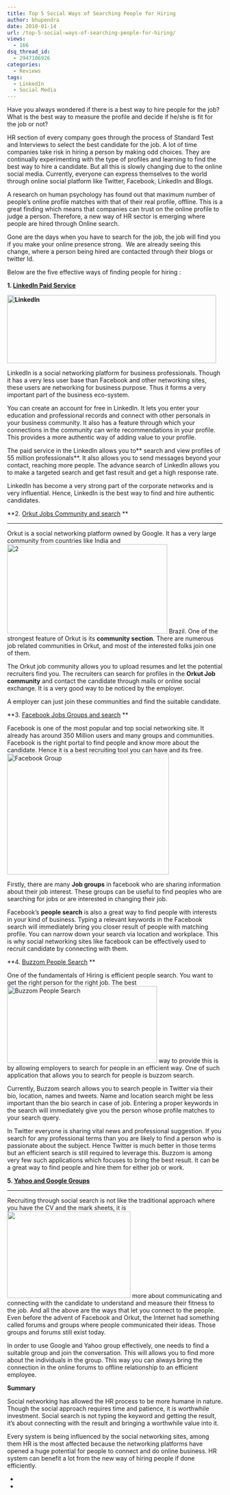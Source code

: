 ```yaml
---
title: Top 5 Social Ways of Searching People for Hiring
author: bhupendra
date: 2010-01-14
url: /top-5-social-ways-of-searching-people-for-hiring/
views:
  - 166
dsq_thread_id:
  - 2947106926
categories:
  - Reviews
tags:
  - LinkedIn
  - Social Media
---
```

Have you always wondered if there is a best way to hire people for the job? What is the best way to measure the profile and decide if he/she is fit for the job or not?

HR section of every company goes through the process of Standard Test and Interviews to select the best candidate for the job. A lot of time companies take risk in hiring a person by making odd choices. They are continually experimenting with the type of profiles and learning to find the best way to hire a candidate. But all this is slowly changing due to the online social media. Currently, everyone can express themselves to the world through online social platform like Twitter, Facebook, LinkedIn and Blogs.

A research on human psychology has found out that maximum number of people’s online profile matches with that of their real profile, offline. This is a great finding which means that companies can trust on the online profile to judge a person. Therefore, a new way of HR sector is emerging where people are hired through Online search.

Gone are the days when you have to search for the job, the job will find you if you make your online presence strong.  We are already seeing this change, where a person being hired are contacted through their blogs or twitter Id.

Below are the five effective ways of finding people for hiring :

**1. <a href="https://www.linkedin.com/secure/purchase?displayProducts=&_ra=sub&_pt=sub&trk=home_level" onclick="_gaq.push(['_trackEvent', 'outbound-article', 'https://www.linkedin.com/secure/purchase?displayProducts=&_ra=sub&_pt=sub&trk=home_level', 'LinkedIn Paid Service']);" >LinkedIn Paid Service</a>**

**<a href="https://www.linkedin.com/secure/purchase?displayProducts=&_ra=sub&_pt=sub&trk=home_level" onclick="_gaq.push(['_trackEvent', 'outbound-article', 'https://www.linkedin.com/secure/purchase?displayProducts=&_ra=sub&_pt=sub&trk=home_level', '']);" ></a><img class="alignnone size-full wp-image-18646" title="LinkedIn" src="http://cdn.devilsworkshop.org/files/2010/01/11.jpg" alt="LinkedIn" width="488" height="159" />**

LinkedIn is a social networking platform for business professionals. Though it has a very less user base than Facebook and other networking sites, these users are networking for business purpose. Thus it forms a very important part of the business eco-system.

You can create an account for free in LinkedIn. It lets you enter your education and professional records and connect with other personals in your business community. It also has a feature through which your connections in the community can write recommendations in your profile. This provides a more authentic way of adding value to your profile.

The paid service in the LinkedIn allows you to** search and view profiles of 55 million professionals**. It also allows you to send messages beyond your contact, reaching more people. The advance search of LinkedIn allows you to make a targeted search and get fast result and get a high response rate.

LinkedIn has become a very strong part of the corporate networks and is very influential. Hence, LinkedIn is the best way to find and hire authentic candidates.

**2. <a href="http://www.orkut.co.in/Community.aspx?cmm=4986" onclick="_gaq.push(['_trackEvent', 'outbound-article', 'http://www.orkut.co.in/Community.aspx?cmm=4986', 'Orkut Jobs Community and search']);" >Orkut Jobs Community and search</a> **

** **

Orkut is a social networking platform owned by Google. It has a very large community from countries like India and<img class="alignright size-full wp-image-18647" title="2" src="http://cdn.devilsworkshop.org/files/2010/01/21.jpg" alt="2" width="374" height="208" /> Brazil. One of the strongest feature of Orkut is its **community section**. There are numerous job related communities in Orkut, and most of the interested folks join one of them.

The Orkut job community allows you to upload resumes and let the potential recruiters find you. The recruiters can search for profiles in the **Orkut Job community** and contact the candidate through mails or online social exchange. It is a very good way to be noticed by the employer.

A employer can just join these communities and find the suitable candidate.

**3. <a href="http://www.facebook.com/search/?q=job&init=quick" onclick="_gaq.push(['_trackEvent', 'outbound-article', 'http://www.facebook.com/search/?q=job&init=quick', 'Facebook Jobs Groups and search']);" >Facebook Jobs Groups and search</a> **

Facebook is one of the most popular and top social networking site. It already has around 350 Million users and many groups and communities. Facebook is the right portal to find people and know more about the candidate. Hence it is a best recruiting tool you can have and its free.<img class="alignright size-full wp-image-18648" title="Facebook Group" src="http://cdn.devilsworkshop.org/files/2010/01/31.jpg" alt="Facebook Group" width="378" height="282" />

Firstly, there are many **Job groups** in facebook who are sharing information about their job interest. These groups can be useful to find peoples who are searching for jobs or are interested in changing their job.

Facebook’s **people search** is also a great way to find people with interests in your kind of business. Typing a relevant keywords in the Facebook search will immediately bring you closer result of people with matching profile. You can narrow down your search via location and workplace. This is why social networking sites like facebook can be effectively used to recruit candidate by connecting with them.

**4. <a href="http://www.buzzom.com/" onclick="_gaq.push(['_trackEvent', 'outbound-article', 'http://www.buzzom.com/', 'Buzzom People Search']);" >Buzzom People Search</a> **

One of the fundamentals of Hiring is efficient people search. You want to get the right person for the right job. The best<img class="alignright size-full wp-image-18649" title="Buzzom People Search" src="http://cdn.devilsworkshop.org/files/2010/01/41.jpg" alt="Buzzom People Search" width="350" height="179" /> way to provide this is by allowing employers to search for people in an efficient way. One of such application that allows you to search for people is buzzom search.

Currently, Buzzom search allows you to search people in Twitter via their bio, location, names and tweets. Name and location search might be less important than the bio search in case of job. Entering a proper keywords in the search will immediately give you the person whose profile matches to your search query.

In Twitter everyone is sharing vital news and professional suggestion. If you search for any professional terms than you are likely to find a person who is passionate about the subject. Hence Twitter is much better in those terms but an efficient search is still required to leverage this. Buzzom is among very few such applications which focuses to bring the best result. It can be a great way to find people and hire them for either job or work.

**5. <a href="http://in.groups.yahoo.com/ http://groups.google.com/" onclick="_gaq.push(['_trackEvent', 'outbound-article', 'http://in.groups.yahoo.com/ http://groups.google.com/', 'Yahoo and Google Groups ']);" >Yahoo and Google Groups </a>**

** **

Recruiting through social search is not like the traditional approach where you have the CV and the mark sheets, it is<img class="alignleft" title="yahoo groups" src="http://cdn.devilsworkshop.org/files/2010/01/6.jpg" alt="" width="288" height="202" /> more about communicating and connecting with the candidate to understand and measure their fitness to the job. And all the above are the ways that let you connect to the people. Even before the advent of Facebook and Orkut, the Internet had something called forums and groups where people communicated their ideas. Those groups and forums still exist today.

In order to use Google and Yahoo group effectively, one needs to find a suitable group and join the conversation. This will allows you to find more about the individuals in the group. This way you can always bring the connection in the online forums to offline relationship to an efficient employee.

**Summary**

Social networking has allowed the HR process to be more humane in nature. Though the social approach requires time and patience, it is worthwhile investment. Social search is not typing the keyword and getting the result, it’s about connecting with the result and bringing a worthwhile value into it.

Every system is being influenced by the social networking sites, among them HR is the most affected because the networking platforms have opened a huge potential for people to connect and do online business. HR system can benefit a lot from the new way of hiring people if done efficiently.

*  
*
